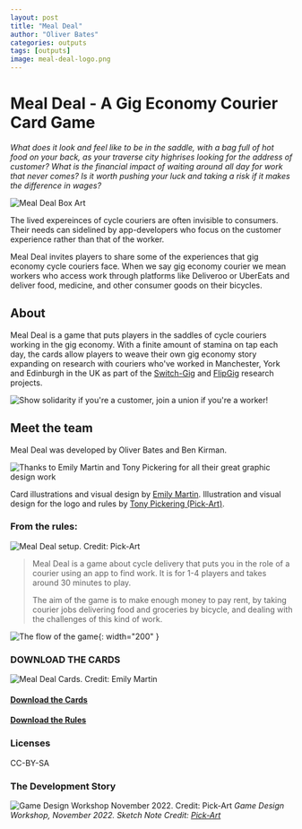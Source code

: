 ```yaml
---
layout: post
title: "Meal Deal"
author: "Oliver Bates"
categories: outputs
tags: [outputs]
image: meal-deal-logo.png
---
```


# Meal Deal - A Gig Economy Courier Card Game

*What does it look and feel like to be in the saddle, with a bag full of hot food on your back, as your traverse city highrises looking for the address of customer? What is the financial impact of waiting around all day for work that never comes? Is it worth pushing your luck and taking a risk if it makes the difference in wages?* 

![Meal Deal Box Art](/assets/img/meal-deal-box-cropped.jpg)

The lived expereinces of cycle couriers are often invisible to consumers. Their needs can sidelined by app-developers who focus on the customer experience rather than that of the worker.

Meal Deal invites players to share some of the experiences that gig economy cycle couriers face. When we say gig economy courier we mean workers who access work through platforms like Deliveroo or UberEats and deliver food, medicine, and other consumer goods on their bicycles.

## About 

Meal Deal is a game that puts players in the saddles of cycle couriers working in the gig economy. With a finite amount of stamina on tap each day, the cards allow players to weave their own gig economy story expanding on research with couriers who've worked in Manchester, York and Edinburgh in the UK as part of the [Switch-Gig](https://switchgig.wordpress.com/) and [FlipGig](http://www.flipgig.org/) research projects.  

![Show solidarity if you're a customer, join a union if you're a worker!](/assets/img/solidarity.png)

## Meet the team

Meal Deal was developed by Oliver Bates and Ben Kirman.  

![Thanks to Emily Martin and Tony Pickering for all their great graphic design work](/assets/img/designer-credit.png)

Card illustrations and visual design by [Emily Martin](https://www.linkedin.com/in/emily-martin-707451181/). Illustration and visual design for the logo and rules by [Tony Pickering (Pick-Art)](https://www.pick-art.co.uk/). 

### From the rules: 

![Meal Deal setup. Credit: Pick-Art](/assets/img/md-setup.png)

> Meal Deal is a game about cycle delivery that puts you in the role of a courier using an app to find work. It is for 1-4 players and takes around 30 minutes to play.
> 
> The aim of the game is to make enough money to pay rent, by taking courier jobs delivering food and groceries by bicycle, and dealing with the challenges of this kind of work.

![The flow of the game](/assets/img/play-flow-chart.png){: width="200" }

### DOWNLOAD THE CARDS

![Meal Deal Cards. Credit: Emily Martin](/assets/img/cards.png)

#### [Download the Cards](/assets/files/mealdeal_combined_jan23.pdf)

#### [Download the Rules](/assets/files/rules-final.pdf)


### Licenses 

CC-BY-SA

### The Development Story

![Game Design Workshop November 2022. Credit: Pick-Art](/assets/img/sketch-notes-game-play.jpg)
*Game Design Workshop, November 2022. Sketch Note Credit: [Pick-Art](https://www.pick-art.co.uk/)*

